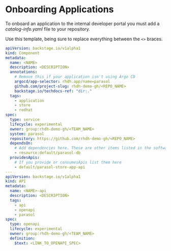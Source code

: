 # Onboarding Applications

To onboard an application to the internal developer portal you must add a _catalog-info.yaml_ file to your repository.

Use this template, being sure to replace everything between the `<>` braces.

```yaml
apiVersion: backstage.io/v1alpha1
kind: Component
metadata:
  name: <NAME>
  description: <DESCRIPTION>
  annotations:
    # Remove this if your application isn't using Argo CD
    argocd/app-selector: rhdh.app/name=parasol
    github.com/project-slug: rhdh-demo-gh/<REPO_NAME>
    backstage.io/techdocs-ref: "dir:."
  tags:
    - application
    - store
    - redhat
spec:
  type: service
  lifecycle: experimental
  owner: group:rhdh-demo-gh/<TEAM_NAME>
  system: parasol
  repository: https://github.com/rhdh-demo-gh/<REPO_NAME>
  dependsOn:
    # Add dependencies here. These are other items listed in the software catalog
    - resource:default/parasol-db
  providesApis:
    # If you provide or consumesApis list them here
    - default/parasol-store-app-api
---
apiVersion: backstage.io/v1alpha1
kind: API
metadata:
  name: <NAME>-api
  description: <DESCRIPTION>
  tags:
    - api
    - openapi
    - parasol
spec:
  type: openapi
  lifecycle: experimental
  owner: group:rhdh-demo-gh/<TEAM_NAME>
  definition: 
    $text: <LINK_TO_OPENAPI_SPEC>
```
